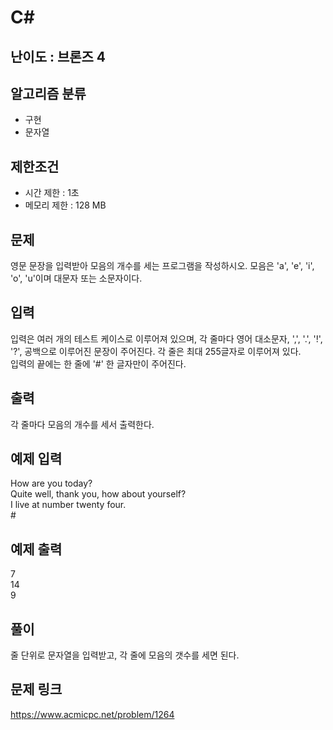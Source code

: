 # C#

## 난이도 : 브론즈 4

## 알고리즘 분류
  - 구현
  - 문자열

## 제한조건
  - 시간 제한 : 1초
  - 메모리 제한 : 128 MB

## 문제
영문 문장을 입력받아 모음의 개수를 세는 프로그램을 작성하시오. 모음은 'a', 'e', 'i', 'o', 'u'이며 대문자 또는 소문자이다.<br/>


## 입력
입력은 여러 개의 테스트 케이스로 이루어져 있으며, 각 줄마다 영어 대소문자, ',', '.', '!', '?', 공백으로 이루어진 문장이 주어진다. 각 줄은 최대 255글자로 이루어져 있다.<br/>
입력의 끝에는 한 줄에 '#' 한 글자만이 주어진다.<br/>


## 출력
각 줄마다 모음의 개수를 세서 출력한다.<br/>


## 예제 입력
How are you today?<br/>
Quite well, thank you, how about yourself?<br/>
I live at number twenty four.<br/>
\#<br/>


## 예제 출력
7<br/>
14<br/>
9<br/>


## 풀이
줄 단위로 문자열을 입력받고, 각 줄에 모음의 갯수를 세면 된다.<br/>


## 문제 링크
https://www.acmicpc.net/problem/1264